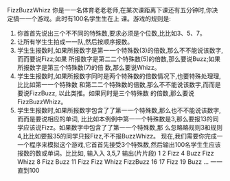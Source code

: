 FizzBuzzWhizz
你是一一名体育老老老师,在某次课距离下课还有五分钟时,你决定搞一一个游戏。此时有100名学生生在上
课。游戏的规则是:
1. 你首首先说出三个不不同的特殊数,要求必须是个位数,比比如3、5、7。
2. 让所有学生生拍成一一队,然后按顺序报数。
3. 学生生报数时,如果所报数字是第一一个特殊数(3)的倍数,那么不不能说该数字,而而要说Fizz;如果
所报数字是第二二个特殊数(5)的倍数,那么要说Buzz;如果所报数字是第三个特殊数(7)的倍
数,那么要说Whizz。
4. 学生生报数时,如果所报数字同时是两个特殊数的倍数情况下,也要特殊处理理,比比如第一一个特殊数
和第二二个特殊数的倍数,那么不不能说该数字,而而是要说FizzBuzz, 以此类推。如果同时是三个特殊数
的倍数,那么要说FizzBuzzWhizz。
5. 学生生报数时,如果所报数字包含了了第一一个特殊数,那么也不不能说该数字,而而是要说相应的单词,
比比如本例例中第一一个特殊数是3,那么要报13的同学应该说Fizz。如果数字中包含了了第一一个特殊数,那
么忽略略规则3和规则4,比比如要报35的同学只报Fizz,不不报BuzzWhizz。
现在,我们需要你完成一一个程序来模拟这个游戏,它首首先接受3个特殊数,然后输出100名学生生应该
报数的数或单词。比比如,
输入入
3,5,7
输出(片片段)
1
2
Fizz
4
Buzz
Fizz
Whizz
8
Fizz
Buzz
11
Fizz
Fizz
Whizz
FizzBuzz
16
17
Fizz
19
Buzz
...
一一直到100
